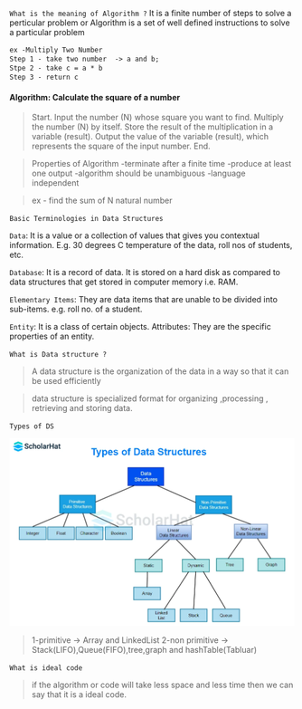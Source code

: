 `What is the meaning of Algorithm ?`
It is a finite number of steps to solve a perticular problem
                or
Algorithm is a set of well defined instructions to solve a particular problem

    ex -Multiply Two Number
    Step 1 - take two number  -> a and b;
    Stpe 2 - take c = a * b
    Step 3 - return c

 ####    Algorithm: Calculate the square of a number

>   Start.
>   Input the number (N) whose square you want to find.
>  Multiply the number (N) by itself.
>  Store the result of the multiplication in a variable (result).
> Output the value of the variable (result), which represents the square of the input number.
> End.


> Properties of Algorithm
> -terminate after a finite time
> -produce at least one output
> -algorithm should be unambiguous
> -language independent

> ex - find the sum of N natural number


`Basic Terminologies in Data Structures`

`Data`: It is a value or a collection of values that gives you contextual information. E.g. 30 degrees C temperature of the data, roll nos of students, etc.
    
`Database`: It is a record of data. It is stored on a hard disk as compared to data structures that get stored in computer memory i.e. RAM.
    
`Elementary Items`: They are data items that are unable to be divided into sub-items. e.g. roll no. of a student.

`Entity`: It is a class of certain objects.
    Attributes: They are the specific properties of an entity.

`What is Data structure ?`

> A data structure is the organization of the data in a way so that it can be used efficiently

> data structure is specialized format for organizing ,processing , retrieving and storing data.

`Types of DS`

![alt text](image-4.png)

> 1-primitive -> Array and LinkedList
> 2-non primitive -> Stack(LIFO),Queue(FIFO),tree,graph and hashTable(Tabluar)


`What is ideal code`

> if the algorithm or code will take less space and less time then we can say that it is a ideal code.


